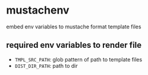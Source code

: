 # mustachenv

embed env variables to mustache format template files

## required env variables to render file

- `TMPL_SRC_PATH`: glob pattern of path to template files
- `DIST_DIR_PATH`: path to dir
